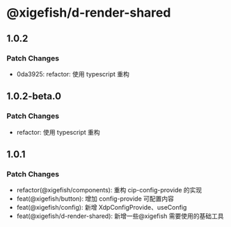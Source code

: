 # @xigefish/d-render-shared

## 1.0.2

### Patch Changes

- 0da3925: refactor: 使用 typescript 重构

## 1.0.2-beta.0

### Patch Changes

- refactor: 使用 typescript 重构

## 1.0.1

### Patch Changes

- refactor(@xigefish/components): 重构 cip-config-provide 的实现
- feat(@xigefish/button): 增加 config-provide 可配置内容
- feat(@xigefish/config): 新增 XdpConfigProvide、useConfig
- feat(@xigefish/d-render-shared): 新增一些@xigefish 需要使用的基础工具
